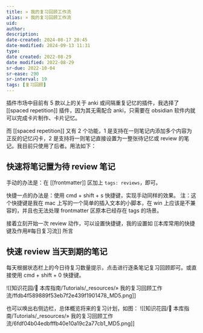 ```yaml
---
title: » 我的复习回顾工作流
alias: » 我的复习回顾工作流
uid: 
author: 
description: 
date-created: 2024-08-17 20:45
date-modified: 2024-09-13 11:31
type: 
date created: 2022-08-29
date modified: 2022-08-29
sr-due: 2022-10-04
sr-ease: 290
sr-interval: 19
tags: [复习回顾]
---
```


插件市场中目前有 5 款以上的关于 anki 或间隔重复记忆的插件，我选择了 [[spaced repetition]] 插件，因为其无需配合 anki，只需要在 obsidian 软件内就可以完成卡片制作、卡片记忆。

而 [[spaced repetition]] 又有 2 个功能，1 是支持在一则笔记内添加多个内容为正反的记忆闪卡，2 是支持将一则笔记直接设置为一整张待记忆或 review 的笔记。我目前只使用了后者。用法如下：

## 快速将笔记置为待 review 笔记

手动的办法是：在 [[frontmatter]] 区加上 `tags: reviews`，即可。

快捷一点的办法是：使用 cmd + shift + s 快捷键，实现手动同样的效果。
	注：这个快捷键是我在 mac 上写的一个简单的插入文本的小脚本，在 win 上应该是不兼容的，并且也无法处理 frontmatter 区原本已经存在 tags 的场景。

接着立刻开始一次 review 动作，可以设置快捷键，我的设置如 [[本库常用的快捷键及作用#每日复习流]] 所言

## 快速 review 当天到期的笔记

每天根据状态栏上的今日待复习数量提示，点击进行逐条笔记复习回顾即可。或直接使用 cmd + shift + 0 快捷键。

![[知识花园/🧰 本库指南/Tutorials/_resources/» 我的复习回顾工作流/ffdb4f589889f53eb7f2e439f1901478_MD5.png]]

也可以唤出右侧边栏，总体概览将来的复习计划，如图：
![[知识花园/🧰 本库指南/Tutorials/_resources/» 我的复习回顾工作流/6fdf04b04edbfffb40e10a19c2a77cb1_MD5.png]]
